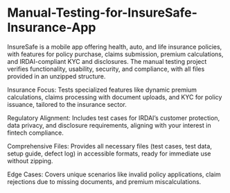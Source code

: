 # Manual-Testing-for-InsureSafe-Insurance-App

InsureSafe is a mobile app offering health, auto, and life insurance policies, with features for policy purchase, claims submission, premium calculations, and IRDAI-compliant KYC and disclosures. The manual testing project verifies functionality, usability, security, and compliance, with all files provided in an unzipped structure.


Insurance Focus: Tests specialized features like dynamic premium calculations, claims processing with document uploads, and KYC for policy issuance, tailored to the insurance sector.

Regulatory Alignment: Includes test cases for IRDAI’s customer protection, data privacy, and disclosure requirements, aligning with your interest in fintech compliance.

Comprehensive Files: Provides all necessary files (test cases, test data, setup guide, defect log) in accessible formats, ready for immediate use without zipping.

Edge Cases: Covers unique scenarios like invalid policy applications, claim rejections due to missing documents, and premium miscalculations.
